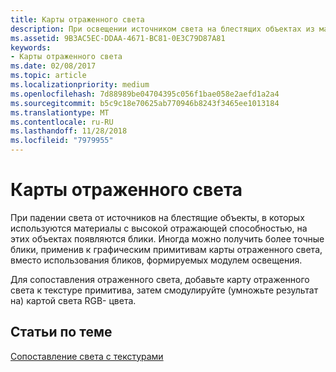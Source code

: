 ```yaml
---
title: Карты отраженного света
description: При освещении источником света на блестящих объектах из материалов с высокой отражательной способностью будут блики.
ms.assetid: 9B3AC5EC-DDAA-4671-BC81-0E3C79D87A81
keywords:
- Карты отраженного света
ms.date: 02/08/2017
ms.topic: article
ms.localizationpriority: medium
ms.openlocfilehash: 7d88989be04704395c056f1bae058e2aefd1a2a4
ms.sourcegitcommit: b5c9c18e70625ab770946b8243f3465ee1013184
ms.translationtype: MT
ms.contentlocale: ru-RU
ms.lasthandoff: 11/28/2018
ms.locfileid: "7979955"
---
```

# <a name="specular-light-maps"></a>Карты отраженного света


При падении света от источников на блестящие объекты, в которых используются материалы с высокой отражающей способностью, на этих объектах появляются блики. Иногда можно получить более точные блики, применив к графическим примитивам карты отраженного света, вместо использования бликов, формируемых модулем освещения.

Для сопоставления отраженного света, добавьте карту отраженного света к текстуре примитива, затем смодулируйте (умножьте результат на) картой света RGB- цвета.

## <a name="span-idrelated-topicsspanrelated-topics"></a><span id="related-topics"></span>Статьи по теме


[Сопоставление света с текстурами](light-mapping-with-textures.md)

 

 




